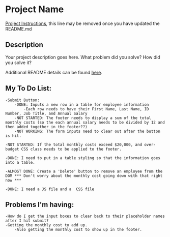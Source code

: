# Project Name

[Project Instructions](./INSTRUCTIONS.md), this line may be removed once you have updated the README.md

## Description

Your project description goes here. What problem did you solve? How did you solve it?

Additional README details can be found [here](https://github.com/PrimeAcademy/readme-template/blob/master/README.md).

## My To Do List:
    -Submit Button:
        -DONE: Inputs a new row in a table for employee information
            -Each row needs to have their First Name, Last Name, ID Number, Job Title, and Annual Salary
        -NOT STARTED: The footer needs to display a sum of the total monthly costs (so the each annual salary needs to be divided by 12 and then added together in the footer??)
        -NOT WORKING: The form inputs need to clear out after the button is hit.

    -NOT STARTED: If the total monthly costs exceed $20,000, and over-budget CSS class needs to be applied to the footer.

    -DONE: I need to put in a table styling so that the information goes into a table.

    -ALMOST DONE: Create a 'Delete' button to remove an employee from the DOM *** Don't worry about the monthly cost going down with that right now ***

    -DONE: I need a JS file and a  CSS file


## Problems I'm having:
    -How do I get the input boxes to clear back to their placeholder names after I hit submit?
    -Getting the monthly cost to add up.
        -Also getting the monthly cost to show up in the footer.